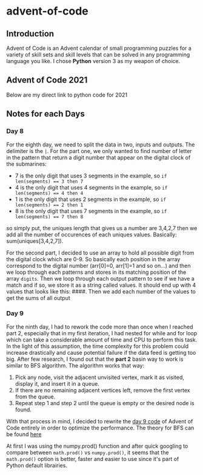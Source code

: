 # advent-of-code

## Introduction
Advent of Code is an Advent calendar of small programming puzzles for a variety of skill sets and skill levels that can be solved in any programming language you like. I chose **Python** version 3 as my weapon of choice.

## Advent of Code 2021
Below are my direct link to python code for 2021

## Notes for each Days

### Day 8
For the eighth day, we need to split the data in two, inputs and outputs. The delimiter is the `|`. For the part one, we only wanted to find number of letter in the pattern that return a digit number that appear on the digital clock of the submarines:
- 7 is the only digit that uses 3 segments in the example, so `if len(segments) == 3 then 7`
- 4 is the only digit that uses 4 segments in the example, so `if len(segments) == 4 then 4`
- 1 is the only digit that uses 2 segments in the example, so `if len(segments) == 2 then 1`
- 8 is the only digit that uses 7 segments in the example, so `if len(segments) == 7 then 8`

so simply put, the uniques length that gives us a number are 3,4,2,7 then we add all the number of occurences of each uniques values. Basically: sum(uniques[3,4,2,7]).

For the second part, I decided to use an array to hold all possible digit from the digital clock which are 0-9. So basically each position in the array correspond to the digital number (arr[0]=0, arr[1]=1 and so on...) and then we loop through each patterns and stores in its matching position of the array `digits`. Then we loop through each output pattern to see if we have a match and if so, we store it as a string called values. It should end up with 4 values that looks like this: ####. Then we add each number of the values to get the sums of all output

### Day 9
For the ninth day, I had to rework the code more than once when I reached part 2, especially that in my first iteration, I had nested for while and for loop which can take a considerable amount of time and CPU to perform this task. In the light of this assumption, the time complexity for this problem could increase drastically and cause potential failure if the data feed is getting too big. After few research, I found out that the **part 2** basin way to work is similar to BFS algorithm. The algorithm works that way:

1. Pick any node, visit the adjacent unvisited vertex, mark it as visited, display it, and insert it in a queue.
2. If there are no remaining adjacent vertices left, remove the first vertex from the queue.
3. Repeat step 1 and step 2 until the queue is empty or the desired node is found.

With that process in mind, I decided to rewrite the [day 9 code](day9.py) of Advent of Code entirely in order to optimize the performance. The theory for BFS can be found [here](https://www.educative.io/edpresso/how-to-implement-a-breadth-first-search-in-python)

At first I was using the numpy.prod() function and after quick googling to compare between `math.prod()` vs `numpy.prod()`, it seems that the `math.prod()` option is better, faster and easier to use since it's part of Python default librairies.

